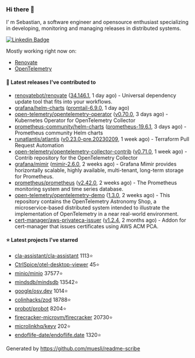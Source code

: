 ### Hi there 👋

I’ m Sebastian, a software engineer and opensource enthusiast specializing in developing, monitoring and managing releases in distributed systems.

[![Linkedin Badge](https://img.shields.io/badge/-LinkedIn-blue?style=flat&logo=Linkedin&logoColor=white&link=https://www.linkedin.com/in/sebastian-poxhofer/)](https://www.linkedin.com/in/sebastian-poxhofer/)

Mostly working right now on:
- [Renovate](https://github.com/renovatebot/renovate)
- [OpenTelemetry](https://github.com/open-telemetry)



#### 🚀 Latest releases I've contributed to

- [renovatebot/renovate](https://github.com/renovatebot/renovate) ([34.146.1](https://github.com/renovatebot/renovate/releases/tag/34.146.1), 1 day ago) - Universal dependency update tool that fits into your workflows.
- [grafana/helm-charts](https://github.com/grafana/helm-charts) ([promtail-6.9.0](https://github.com/grafana/helm-charts/releases/tag/promtail-6.9.0), 1 day ago)
- [open-telemetry/opentelemetry-operator](https://github.com/open-telemetry/opentelemetry-operator) ([v0.70.0](https://github.com/open-telemetry/opentelemetry-operator/releases/tag/v0.70.0), 3 days ago) - Kubernetes Operator for OpenTelemetry Collector
- [prometheus-community/helm-charts](https://github.com/prometheus-community/helm-charts) ([prometheus-19.6.1](https://github.com/prometheus-community/helm-charts/releases/tag/prometheus-19.6.1), 3 days ago) - Prometheus community Helm charts
- [runatlantis/atlantis](https://github.com/runatlantis/atlantis) ([v0.23.0-pre.20230209](https://github.com/runatlantis/atlantis/releases/tag/v0.23.0-pre.20230209), 1 week ago) - Terraform Pull Request Automation
- [open-telemetry/opentelemetry-collector-contrib](https://github.com/open-telemetry/opentelemetry-collector-contrib) ([v0.71.0](https://github.com/open-telemetry/opentelemetry-collector-contrib/releases/tag/v0.71.0), 1 week ago) - Contrib repository for the OpenTelemetry Collector
- [grafana/mimir](https://github.com/grafana/mimir) ([mimir-2.6.0](https://github.com/grafana/mimir/releases/tag/mimir-2.6.0), 2 weeks ago) - Grafana Mimir provides horizontally scalable, highly available, multi-tenant, long-term storage for Prometheus.
- [prometheus/prometheus](https://github.com/prometheus/prometheus) ([v2.42.0](https://github.com/prometheus/prometheus/releases/tag/v2.42.0), 2 weeks ago) - The Prometheus monitoring system and time series database.
- [open-telemetry/opentelemetry-demo](https://github.com/open-telemetry/opentelemetry-demo) ([1.3.0](https://github.com/open-telemetry/opentelemetry-demo/releases/tag/1.3.0), 2 weeks ago) - This repository contains the OpenTelemetry Astronomy Shop, a microservice-based distributed system intended to illustrate the implementation of OpenTelemetry in a near real-world environment.
- [cert-manager/aws-privateca-issuer](https://github.com/cert-manager/aws-privateca-issuer) ([v1.2.4](https://github.com/cert-manager/aws-privateca-issuer/releases/tag/v1.2.4), 2 months ago) - Addon for cert-manager that issues certificates using AWS ACM PCA.

#### ⭐ Latest projects I've starred

- [cla-assistant/cla-assistant](https://github.com/cla-assistant/cla-assistant) 1113⭐
- [CtrlSpice/otel-desktop-viewer](https://github.com/CtrlSpice/otel-desktop-viewer) 45⭐
- [minio/minio](https://github.com/minio/minio) 37577⭐
- [mindsdb/mindsdb](https://github.com/mindsdb/mindsdb) 13542⭐
- [google/osv.dev](https://github.com/google/osv.dev) 1014⭐
- [colinhacks/zod](https://github.com/colinhacks/zod) 18788⭐
- [probot/probot](https://github.com/probot/probot) 8204⭐
- [firecracker-microvm/firecracker](https://github.com/firecracker-microvm/firecracker) 20730⭐
- [microlinkhq/keyv](https://github.com/microlinkhq/keyv) 202⭐
- [endoflife-date/endoflife.date](https://github.com/endoflife-date/endoflife.date) 1320⭐



Generated by https://github.com/muesli/readme-scribe

